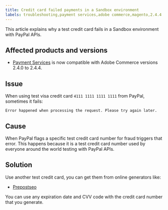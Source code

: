 ```yaml
---
title: Credit card failed payments in a Sandbox environment
labels: troubleshooting,payment services,adobe commerce,magento,2.4.4
---
```


This article explains why a test credit card fails in a Sandbox environment with PayPal APIs.

## Affected products and versions

* [Payment Services](https://marketplace.magento.com/magento-payment-services.html) is now compatible with Adobe Commerce versions 2.4.0 to 2.4.4.

## Issue

When using test visa credit card `4111 1111 1111 1111` from PayPal, sometimes it fails:

```terminal
Error happened when processing the request. Please try again later.
```

## Cause

When PayPal flags a specific test credit card number for fraud triggers that error. This happens because it is a test credit card number used by everyone around the world testing with PayPal APIs.

## Solution

Use another test credit card, you can get them from online generators like:

* [Prepostseo](https://www.prepostseo.com/tool/credit-card-generator) 

You can use any expiration date and CVV code with the credit card number that you generate.
